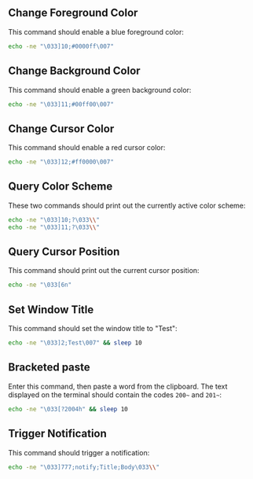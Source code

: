 ## Change Foreground Color

This command should enable a blue foreground color:

```bash
echo -ne "\033]10;#0000ff\007"
```

## Change Background Color

This command should enable a green background color:

```bash
echo -ne "\033]11;#00ff00\007"
```

## Change Cursor Color

This command should enable a red cursor color:

```bash
echo -ne "\033]12;#ff0000\007"
```

## Query Color Scheme

These two commands should print out the currently active color scheme:

```bash
echo -ne "\033]10;?\033\\"
echo -ne "\033]11;?\033\\"
```

## Query Cursor Position

This command should print out the current cursor position:

```bash
echo -ne "\033[6n"
```

## Set Window Title

This command should set the window title to "Test":

```bash
echo -ne "\033]2;Test\007" && sleep 10
```

## Bracketed paste

Enter this command, then paste a word from the clipboard. The text
displayed on the terminal should contain the codes `200~` and `201~`:

```bash
echo -ne "\033[?2004h" && sleep 10
```

## Trigger Notification

This command should trigger a notification:

```bash
echo -ne "\033]777;notify;Title;Body\033\\"
```
